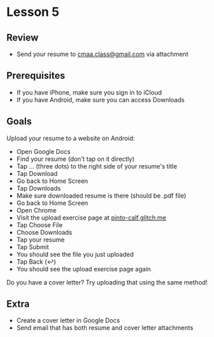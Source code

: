 # Lesson 5

## Review

- Send your resume to cmaa.class@gmail.com via attachment

## Prerequisites

- If you have iPhone, make sure you sign in to iCloud
- If you have Android, make sure you can access Downloads

## Goals

Upload your resume to a website on Android:

- Open Google Docs
- Find your resume (don't tap on it directly)
- Tap ... (three dots) to the right side of your resume's title
- Tap Download
- Go back to Home Screen
- Tap Downloads
- Make sure downloaded resume is there (should be .pdf file)
- Go back to Home Screen
- Open Chrome
- Visit the upload exercise page at [pinto-calf.glitch.me](https://pinto-calf.glitch.me)
- Tap Choose File
- Choose Downloads
- Tap your resume
- Tap Submit
- You should see the file you just uploaded
- Tap Back (↩)
- You should see the upload exercise page again

Do you have a cover letter? Try uploading that using the same method!

## Extra

- Create a cover letter in Google Docs
- Send email that has both resume and cover letter attachments
